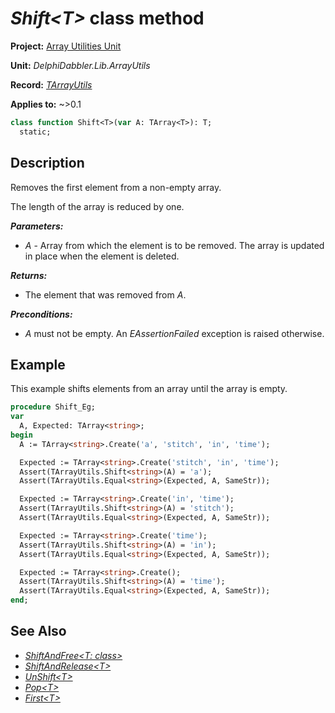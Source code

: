 # _Shift\<T\>_ class method

**Project:** [Array Utilities Unit](../API.md)

**Unit:** _DelphiDabbler.Lib.ArrayUtils_

**Record:** [_TArrayUtils_](./TArrayUtils.md)

**Applies to:** ~>0.1

```pascal
class function Shift<T>(var A: TArray<T>): T;
  static;
```

## Description

Removes the first element from a non-empty array. 

The length of the array is reduced by one.

***Parameters:***

* _A_ - Array from which the element is to be removed. The array is updated in place when the element is deleted.

***Returns:***

* The element that was removed from _A_.

***Preconditions:***

* _A_ must not be empty. An _EAssertionFailed_ exception is raised otherwise.

## Example

This example shifts elements from an array until the array is empty.

```pascal
procedure Shift_Eg;
var
  A, Expected: TArray<string>;
begin
  A := TArray<string>.Create('a', 'stitch', 'in', 'time');

  Expected := TArray<string>.Create('stitch', 'in', 'time');
  Assert(TArrayUtils.Shift<string>(A) = 'a');
  Assert(TArrayUtils.Equal<string>(Expected, A, SameStr));

  Expected := TArray<string>.Create('in', 'time');
  Assert(TArrayUtils.Shift<string>(A) = 'stitch');
  Assert(TArrayUtils.Equal<string>(Expected, A, SameStr));

  Expected := TArray<string>.Create('time');
  Assert(TArrayUtils.Shift<string>(A) = 'in');
  Assert(TArrayUtils.Equal<string>(Expected, A, SameStr));

  Expected := TArray<string>.Create();
  Assert(TArrayUtils.Shift<string>(A) = 'time');
  Assert(TArrayUtils.Equal<string>(Expected, A, SameStr));
end;
```

## See Also

* [_ShiftAndFree\<T: class\>_](./TArrayUtils-ShiftAndFree.md)
* [_ShiftAndRelease\<T\>_](./TArrayUtils-ShiftAndRelease.md)
* [_UnShift\<T\>_](./TArrayUtils-UnShift.md)
* [_Pop\<T\>_](./TArrayUtils-Pop.md)
* [_First\<T\>_](./TArrayUtils-First.md)
